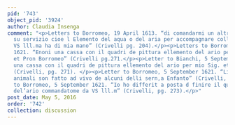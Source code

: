 ```yaml
---
pid: '743'
object_pid: '3924'
author: Claudia Insenga
comment: "<p>Letters to Borromeo, 19 April 1613. “di comandarmi un altro quadro per
  su servizio cioe l Elemento del aqua o del aria per accompagnare colli altri che
  VS lll.ma ha di mia mano” (Crivelli pg. 204).</p><p>Letters to Borromeo. 5 September
  1621. “Enoni una cassa con il quadri de pittura ellemento del ario per mio Sig.
  et Pron Borromeo” (Crivelli pg.271.</p><p>Letter to Bianchi, 5 September 1621. “Enoni
  una cassa con il quadri de pittura ellemento del ario per mio Sig. et Pron Borromeo”
  (Crivelli, pg. 271). </p><p>Letter to Borromeo, 5 September 1621. “Lioitcelli, et
  animali son fatto ad vivo de alcuni delli sern,a Enfanto” (Crivelli, pg. 272.</p><p>Letter
  to Borromeo, 5 September 1621. “Io ho differit a posta d finire il quadro del ellemento
  del’ario commandatome da VS lll.m” (Crivelli, pg. 273).</p>"
post_date: May 5, 2016
order: '742'
collection: discussion
---
```

